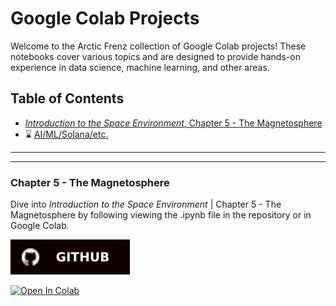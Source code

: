 # Google Colab Projects

Welcome to the Arctic Frenz collection of Google Colab projects! These notebooks cover various topics and are designed to provide hands-on experience in data science, machine learning, and other areas.

## Table of Contents

- [*Introduction to the Space Environment*, Chapter 5 - The Magnetosphere](https://github.com/davidbeard741/Google-Colab-Public/blob/main/chapter_5.ipynb)
- ⌛ [AI/ML/Solana/etc.](https://articfrenz.com)

***  
___

### Chapter 5 - The Magnetosphere

Dive into *Introduction to the Space Environment* | Chapter 5 - The Magnetosphere by following viewing the .ipynb file in the repository or in Google Colab.  

[![Open In GitHub](https://github.com/davidbeard741/Google-Colab-Public/blob/main/public/GitHub-100000.svg)](https://github.com/davidbeard741/Google-Colab-Public/blob/main/chapter_5.ipynb)  

[![Open In Colab](https://colab.research.google.com/assets/colab-badge.svg)](https://colab.research.google.com/gist/davidbeard741/4834d88faec49438a5564d86fd108916/chapter-5.ipynb)  
